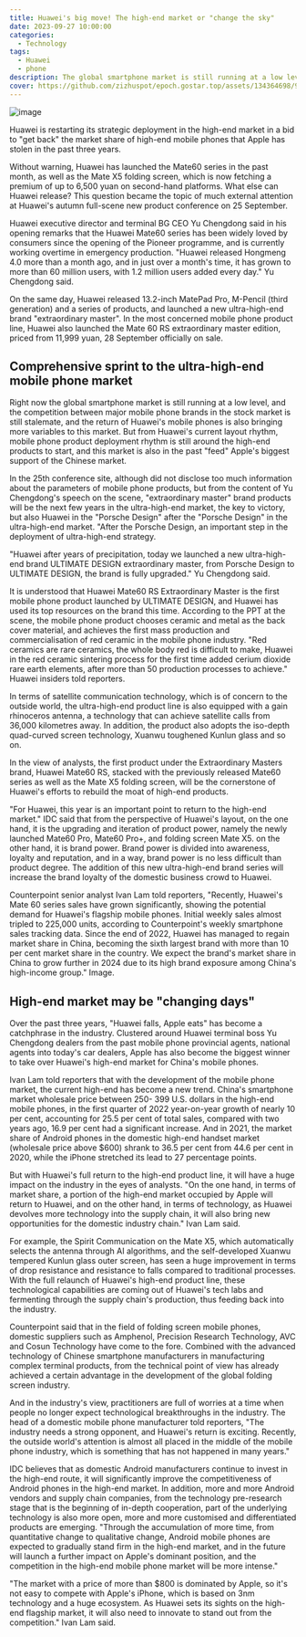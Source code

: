 ```yaml
---
title: Huawei's big move! The high-end market or "change the sky"
date: 2023-09-27 10:00:00
categories:
  - Technology
tags:
  - Huawei
  - phone
description: The global smartphone market is still running at a low level, and the competition among major mobile phone brands in the stock market is still stalemate, while the return of Huawei's mobile phone is also bringing more variables to this market
cover: https://github.com/zizhuspot/epoch.gostar.top/assets/134364698/9cc659f2-3e82-4d5e-bd17-4568b52e704e
---
```


![image](https://github.com/zizhuspot/epoch.gostar.top/assets/134364698/3a3b3343-19d1-48e9-9eda-dfdb7eaa8cb6)

Huawei is restarting its strategic deployment in the high-end market in a bid to "get back" the market share of high-end mobile phones that Apple has stolen in the past three years.

Without warning, Huawei has launched the Mate60 series in the past month, as well as the Mate X5 folding screen, which is now fetching a premium of up to 6,500 yuan on second-hand platforms. What else can Huawei release? This question became the topic of much external attention at Huawei's autumn full-scene new product conference on 25 September.

Huawei executive director and terminal BG CEO Yu Chengdong said in his opening remarks that the Huawei Mate60 series has been widely loved by consumers since the opening of the Pioneer programme, and is currently working overtime in emergency production. "Huawei released Hongmeng 4.0 more than a month ago, and in just over a month's time, it has grown to more than 60 million users, with 1.2 million users added every day." Yu Chengdong said.

On the same day, Huawei released 13.2-inch MatePad Pro, M-Pencil (third generation) and a series of products, and launched a new ultra-high-end brand "extraordinary master". In the most concerned mobile phone product line, Huawei also launched the Mate 60 RS extraordinary master edition, priced from 11,999 yuan, 28 September officially on sale.

## Comprehensive sprint to the ultra-high-end mobile phone market

Right now the global smartphone market is still running at a low level, and the competition between major mobile phone brands in the stock market is still stalemate, and the return of Huawei's mobile phones is also bringing more variables to this market.
But from Huawei's current layout rhythm, mobile phone product deployment rhythm is still around the high-end products to start, and this market is also in the past "feed" Apple's biggest support of the Chinese market.

In the 25th conference site, although did not disclose too much information about the parameters of mobile phone products, but from the content of Yu Chengdong's speech on the scene, "extraordinary master" brand products will be the next few years in the ultra-high-end market, the key to victory, but also Huawei in the "Porsche Design" after the "Porsche Design" in the ultra-high-end market. "After the Porsche Design, an important step in the deployment of ultra-high-end strategy.

"Huawei after years of precipitation, today we launched a new ultra-high-end brand ULTIMATE DESIGN extraordinary master, from Porsche Design to ULTIMATE DESIGN, the brand is fully upgraded." Yu Chengdong said.

It is understood that Huawei Mate60 RS Extraordinary Master is the first mobile phone product launched by ULTIMATE DESIGN, and Huawei has used its top resources on the brand this time. According to the PPT at the scene, the mobile phone product chooses ceramic and metal as the back cover material, and achieves the first mass production and commercialisation of red ceramic in the mobile phone industry. "Red ceramics are rare ceramics, the whole body red is difficult to make, Huawei in the red ceramic sintering process for the first time added cerium dioxide rare earth elements, after more than 50 production processes to achieve." Huawei insiders told reporters.

In terms of satellite communication technology, which is of concern to the outside world, the ultra-high-end product line is also equipped with a gain rhinoceros antenna, a technology that can achieve satellite calls from 36,000 kilometres away. In addition, the product also adopts the iso-depth quad-curved screen technology, Xuanwu toughened Kunlun glass and so on.

In the view of analysts, the first product under the Extraordinary Masters brand, Huawei Mate60 RS, stacked with the previously released Mate60 series as well as the Mate X5 folding screen, will be the cornerstone of Huawei's efforts to rebuild the moat of high-end products.


"For Huawei, this year is an important point to return to the high-end market." IDC said that from the perspective of Huawei's layout, on the one hand, it is the upgrading and iteration of product power, namely the newly launched Mate60 Pro, Mate60 Pro+, and folding screen Mate X5. on the other hand, it is brand power. Brand power is divided into awareness, loyalty and reputation, and in a way, brand power is no less difficult than product degree. The addition of this new ultra-high-end brand series will increase the brand loyalty of the domestic business crowd to Huawei.

Counterpoint senior analyst Ivan Lam told reporters, "Recently, Huawei's Mate 60 series sales have grown significantly, showing the potential demand for Huawei's flagship mobile phones. Initial weekly sales almost tripled to 225,000 units, according to Counterpoint's weekly smartphone sales tracking data. Since the end of 2022, Huawei has managed to regain market share in China, becoming the sixth largest brand with more than 10 per cent market share in the country. We expect the brand's market share in China to grow further in 2024 due to its high brand exposure among China's high-income group."
Image.

## High-end market may be "changing days"

Over the past three years, "Huawei falls, Apple eats" has become a catchphrase in the industry. Clustered around Huawei terminal boss Yu Chengdong dealers from the past mobile phone provincial agents, national agents into today's car dealers, Apple has also become the biggest winner to take over Huawei's high-end market for China's mobile phones.

Ivan Lam told reporters that with the development of the mobile phone market, the current high-end has become a new trend. China's smartphone market wholesale price between 250- 399 U.S. dollars in the high-end mobile phones, in the first quarter of 2022 year-on-year growth of nearly 10 per cent, accounting for 25.5 per cent of total sales, compared with two years ago, 16.9 per cent had a significant increase. And in 2021, the market share of Android phones in the domestic high-end handset market (wholesale price above $600) shrank to 36.5 per cent from 44.6 per cent in 2020, while the iPhone stretched its lead to 27 percentage points.

But with Huawei's full return to the high-end product line, it will have a huge impact on the industry in the eyes of analysts. "On the one hand, in terms of market share, a portion of the high-end market occupied by Apple will return to Huawei, and on the other hand, in terms of technology, as Huawei devolves more technology into the supply chain, it will also bring new opportunities for the domestic industry chain." Ivan Lam said.

For example, the Spirit Communication on the Mate X5, which automatically selects the antenna through AI algorithms, and the self-developed Xuanwu tempered Kunlun glass outer screen, has seen a huge improvement in terms of drop resistance and resistance to falls compared to traditional processes. With the full relaunch of Huawei's high-end product line, these technological capabilities are coming out of Huawei's tech labs and fermenting through the supply chain's production, thus feeding back into the industry.

Counterpoint said that in the field of folding screen mobile phones, domestic suppliers such as Amphenol, Precision Research Technology, AVC and Cosun Technology have come to the fore. Combined with the advanced technology of Chinese smartphone manufacturers in manufacturing complex terminal products, from the technical point of view has already achieved a certain advantage in the development of the global folding screen industry.

And in the industry's view, practitioners are full of worries at a time when people no longer expect technological breakthroughs in the industry. The head of a domestic mobile phone manufacturer told reporters, "The industry needs a strong opponent, and Huawei's return is exciting. Recently, the outside world's attention is almost all placed in the middle of the mobile phone industry, which is something that has not happened in many years."

IDC believes that as domestic Android manufacturers continue to invest in the high-end route, it will significantly improve the competitiveness of Android phones in the high-end market. In addition, more and more Android vendors and supply chain companies, from the technology pre-research stage that is the beginning of in-depth cooperation, part of the underlying technology is also more open, more and more customised and differentiated products are emerging. "Through the accumulation of more time, from quantitative change to qualitative change, Android mobile phones are expected to gradually stand firm in the high-end market, and in the future will launch a further impact on Apple's dominant position, and the competition in the high-end mobile phone market will be more intense."

"The market with a price of more than $800 is dominated by Apple, so it's not easy to compete with Apple's iPhone, which is based on 3nm technology and a huge ecosystem. As Huawei sets its sights on the high-end flagship market, it will also need to innovate to stand out from the competition." Ivan Lam said.
